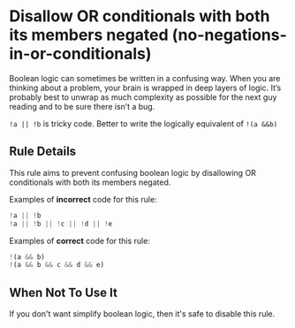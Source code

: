 # Disallow OR conditionals with both its members negated (no-negations-in-or-conditionals)

Boolean logic can sometimes be written in a confusing way. When you are thinking about a problem, your brain is wrapped in deep layers of logic. It’s probably best to unwrap as much complexity as possible for the next guy reading and to be sure there isn’t a bug.

`!a || !b` is tricky code. Better to write the logically equivalent of `!(a &&b)`

## Rule Details

This rule aims to prevent confusing boolean logic by disallowing OR conditionals with both its members negated.

Examples of **incorrect** code for this rule:

```js
!a || !b
!a || !b || !c || !d || !e
```

Examples of **correct** code for this rule:

```js
!(a && b)
!(a && b && c && d && e)
```

## When Not To Use It

If you don't want simplify boolean logic, then it's safe to disable this rule.
